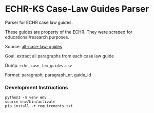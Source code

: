 # ECHR-KS Case-Law Guides Parser

Parser for ECHR case law guides.

These guides are property of the ECHR.
They were scraped for educational/research purposes.

Source: [all-case-law-guides](https://ks.echr.coe.int/web/echr-ks/all-case-law-guides)

Goal: extract all paragraphs from each case law guide

Dump: `echr_case_law_guides.csv`

Format: paragraph, paragraph_nr, guide_id

### Development Instructions

```
python3 -m venv env
source env/bin/activate
pip install -r requirements.txt
```
